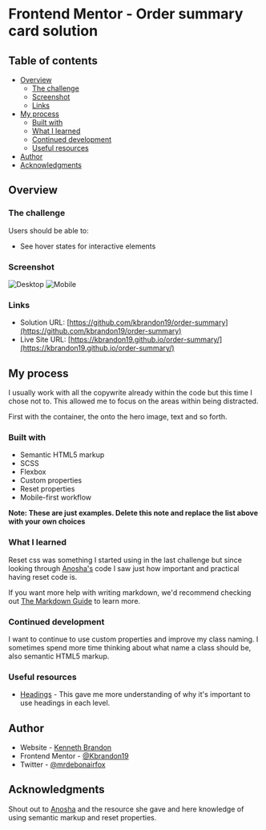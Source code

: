 # Frontend Mentor - Order summary card solution

## Table of contents

- [Overview](#overview)
  - [The challenge](#the-challenge)
  - [Screenshot](#screenshot)
  - [Links](#links)
- [My process](#my-process)
  - [Built with](#built-with)
  - [What I learned](#what-i-learned)
  - [Continued development](#continued-development)
  - [Useful resources](#useful-resources)
- [Author](#author)
- [Acknowledgments](#acknowledgments)



## Overview

### The challenge

Users should be able to:

- See hover states for interactive elements

### Screenshot

![Desktop](../screenshots/order-summary-desktop.png)
![Mobile](../screenshots/order-summary-mobile.png)



### Links

- Solution URL: [https://github.com/kbrandon19/order-summary](https://github.com/kbrandon19/order-summary)
- Live Site URL: [https://kbrandon19.github.io/order-summary/](https://kbrandon19.github.io/order-summary/)

## My process

I usually work with all the copywrite already within the code but this time I chose not to. This allowed me to focus on the areas within being distracted. 

First with the container, the onto the hero image, text and so forth. 

### Built with

- Semantic HTML5 markup
- SCSS
- Flexbox
- Custom properties
- Reset properties
- Mobile-first workflow


**Note: These are just examples. Delete this note and replace the list above with your own choices**

### What I learned

Reset css was something I started using in the last challenge but since looking through [Anosha's](https://github.com/anoshaahmed) code I saw just how important and practical having reset code is. 

If you want more help with writing markdown, we'd recommend checking out [The Markdown Guide](https://www.markdownguide.org/) to learn more.


### Continued development

I want to continue to use custom properties and improve my class naming. I sometimes spend more time thinking about what name a class should be, also semantic HTML5 markup.


### Useful resources

- [Headings](https://ux.stackexchange.com/questions/49111/is-it-ok-to-use-h1-and-then-h3-instead-of-h1-and-then-h2) - This gave me more understanding of why it's important to use headings in each level.


## Author

- Website - [Kenneth Brandon](www.mrdebonairfox.com)
- Frontend Mentor - [@Kbrandon19](https://www.frontendmentor.io/profile/kbrandon19)
- Twitter - [@mrdebonairfox](https://www.twitter.com/mrdebonairfox)


## Acknowledgments

Shout out to [Anosha](https://github.com/anoshaahmed) and the resource she gave and here knowledge of using semantic markup and reset properties.


